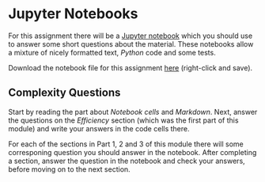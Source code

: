 
# Jupyter Notebooks

For this assignment there will be a [Jupyter notebook](http://jupyter.org/)
which you should use to answer some short questions about the material. These
notebooks allow a mixture of nicely formatted text, *Python* code and some
tests.

<!-- First, you should use the `conda` option option to install *Jupyter* too:

    conda install -c conda-forge jupyterlab

If you did not install *Python* using *Anaconda*, follow the *Jupyter* installation instructions [here](https://jupyter.org/install). -->

Download the notebook file for this assignment [here](notebook/module_5_questions.ipynb)
(right-click and save).

<!-- ## Getting Started

In your terminal, navigate to the directory where you placed the file for the
assignment and run the command

    jupyter notebook

This will print some information about the *Notebook* server in your console,
and open a web browser to the URL of the web application. By default this is
[http://127.0.0.1:8888](http://127.0.0.1:8888). **Note that _127.0.0.1_ is the "home" ip-adress, so this is now a webpage running on your own computer!**

This first page shows the dashboard, which lists the notebooks available in the
current directory. You can create new notebooks from the dashboard with the
`New` button (select *Python 3* notebook), or open existing ones. Creating a
new notebook will create a new file `Untitled1.ipynb`. The extension `.ipynb`
indicates it is a notebook file, you can rename the file to something more
descriptive at the top of the page. -->


## Complexity Questions

<!-- Now open the downloaded notebook *module_5_questions.ipynb* by navigating to
the correct folder in your webbrowser and selecting the file. The rest of the
assignment instructions will be in the notebook. -->

Start by reading the part about *Notebook cells* and *Markdown*. Next, answer
the questions on the *Efficiency* section (which was the first part of this
module) and write your answers in the code cells there.

For each of the sections in Part 1, 2 and 3 of this module there will some
corresponing question you should answer in the notebook. After completing a
section, answer the question in the notebook and check your answers, before
moving on to the next section.
